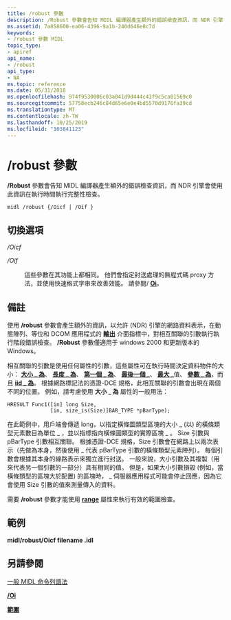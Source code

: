 ```yaml
---
title: /robust 參數
description: /Robust 參數會告知 MIDL 編譯器產生額外的錯誤檢查資訊，而 NDR 引擎會使用此資訊在執行時間執行完整性檢查。
ms.assetid: 7a858600-ea06-4396-9a1b-240d646e8c7d
keywords:
- /robust 參數 MIDL
topic_type:
- apiref
api_name:
- /robust
api_type:
- NA
ms.topic: reference
ms.date: 05/31/2018
ms.openlocfilehash: 974f9530006c03a041d9d444c41f9c5ca01569c0
ms.sourcegitcommit: 57758ecb246c84d65e6e0e4bd5570d9176fa39cd
ms.translationtype: MT
ms.contentlocale: zh-TW
ms.lasthandoff: 10/25/2019
ms.locfileid: "103841123"
---
```

# <a name="robust-switch"></a>/robust 參數

**/Robust** 參數會告知 MIDL 編譯器產生額外的錯誤檢查資訊，而 NDR 引擎會使用此資訊在執行時間執行完整性檢查。

``` syntax
midl /robust {/Oicf | /Oif }
```

## <a name="switch-options"></a>切換選項

<dl> <dt>

*/Oicf* 
</dt> <dd></dd> <dt>

*/Oif* 
</dt> <dd>

這些參數在其功能上都相同。 他們會指定封送處理的無程式碼 proxy 方法，並使用快速格式字串來改善效能。 請參閱/ [**Oi**](-oi.md)。

</dd> </dl>

## <a name="remarks"></a>備註

使用 **/robust** 參數會產生額外的資訊，以允許 (NDR) 引擎的網路資料表示，在動態陣列、等位和 DCOM 應用程式的 [**輸出**](out-idl.md) 介面指標中，對相互關聯的引數執行執行階段錯誤檢查。 **/Robust** 參數僅適用于 windows 2000 和更新版本的 Windows。

相互關聯的引數是使用任何屬性的引數，這些屬性可在執行時間決定資料物件的大小： [**大小 \_ 為**](size-is.md)、 [**長度 \_ 為**](length-is.md)、 [**第一個 \_ 為**](first-is.md)、 [**最後一個 \_**](last-is.md)、 [**最大 \_**](max-is.md)值、 [**參數 \_ 為**](switch-is.md)，而且 [**iid \_ 為**](iid-is.md)。 根據網路標記法的憑證-DCE 規格，此相互關聯的引數會出現在兩個不同的位置。 例如，請考慮使用 **大小 \_ 為** 屬性的一般用法：

``` syntax
HRESULT Func1([in] long Size, 
              [in, size_is(Size)]BAR_TYPE *pBarType);
```

在此範例中，用戶端會傳遞 long，以指定橫條圖類型區塊的大小 \_ (以) 的橫條類型元素數目為單位 \_ ，並以指標指向橫條圖類型的實際區塊 \_ 。 Size 引數與 pBarType 引數相互關聯。 根據憑證-DCE 規格，Size 引數會在網路上以兩次表示（先做為本身，然後使用 \_ 代表 pBarType 引數的橫條類型元素陣列）。 每個引數會根據其本身的線路表示來獨立進行封送。 一般來說，大小引數及其複製（用來代表另一個引數的一部分）具有相同的值。 但是，如果大小引數損毀 (例如，當橫條類型的區塊大於配置) 的區塊時， \_ 伺服器應用程式可能會停止回應，因為它會使用 Size 引數的值來測量傳入的資料。

需要 **/robust** 參數才能使用 [**range**](range.md) 屬性來執行有效的範圍檢查。

## <a name="examples"></a>範例

**midl/robust/Oicf filename .idl**

## <a name="see-also"></a>另請參閱

<dl> <dt>

[一般 MIDL 命令列語法](general-midl-command-line-syntax.md)
</dt> <dt>

[**/Oi**](-oi.md)
</dt> <dt>

[**範圍**](range.md)
</dt> </dl>

 

 




